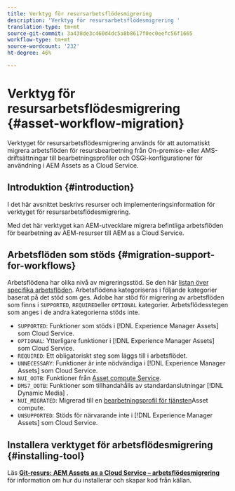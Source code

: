 ```yaml
---
title: Verktyg för resursarbetsflödesmigrering
description: 'Verktyg för resursarbetsflödesmigrering '
translation-type: tm+mt
source-git-commit: 3a438de3c460d4dc5a8b8617f0ec0eefc56f1665
workflow-type: tm+mt
source-wordcount: '232'
ht-degree: 46%

---
```



# Verktyg för resursarbetsflödesmigrering {#asset-workflow-migration}

Verktyget för resursarbetsflödesmigrering används för att automatiskt migrera arbetsflöden för resursbearbetning från On-premise- eller AMS-driftsättningar till bearbetningsprofiler och OSGi-konfigurationer för användning i AEM Assets as a Cloud Service.

## Introduktion {#introduction}

I det här avsnittet beskrivs resurser och implementeringsinformation för verktyget för resursarbetsflödesmigrering.

Med det här verktyget kan AEM-utvecklare migrera befintliga arbetsflöden för bearbetning av AEM-resurser till AEM as a Cloud Service.

## Arbetsflöden som stöds {#migration-support-for-workflows}

Arbetsflödena har olika nivå av migreringsstöd. Se den här [listan över specifika arbetsflöden](https://github.com/adobe/aem-cloud-migration/blob/master/src/main/resources/workflowSteps.properties). Arbetsflödena kategoriseras i följande kategorier baserat på det stöd som ges. Adobe har stöd för migrering av arbetsflöden som finns i `SUPPORTED`, `REQUIRED`eller `OPTIONAL` kategorier. Arbetsflödesstegen som anges i de andra kategorierna stöds inte.

* `SUPPORTED`: Funktioner som stöds i [!DNL Experience Manager Assets] som Cloud Service.
* `OPTIONAL`: Ytterligare funktioner i [!DNL Experience Manager Assets] som Cloud Service.
* `REQUIRED`: Ett obligatoriskt steg som läggs till i arbetsflödet.
* `UNNECESSARY`: Funktioner är inte nödvändiga i [!DNL Experience Manager Assets] som Cloud Service.
* `NUI_OOTB`: Funktioner från [Asset compute Service](/help/assets/asset-microservices-configure-and-use.md).
* `DMS7_OOTB`: Funktioner som tillhandahålls av standardanslutningar [!DNL Dynamic Media] .
* `NUI_MIGRATED`: Migrerad till en [bearbetningsprofil för tjänsten](/help/assets/asset-microservices-configure-and-use.md)Asset compute.
* `UNSUPPORTED`: Stöds för närvarande inte i [!DNL Experience Manager Assets] som Cloud Service.

## Installera verktyget för arbetsflödesmigrering {#installing-tool}

Läs **[Git-resurs: AEM Assets as a Cloud Service – arbetsflödesmigrering](https://github.com/adobe/aem-cloud-migration)** för information om hur du installerar och skapar kod från källan.
